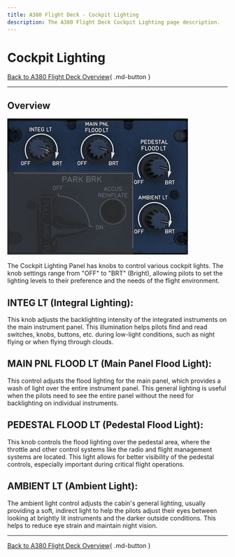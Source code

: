 ```yaml
---
title: A380 Flight Deck - Cockpit Lighting
description: The A380 Flight Deck Cockpit Lighting page description.
---
```


# Cockpit Lighting

[Back to A380 Flight Deck Overview](../index.md){ .md-button }

---

## Overview

![Cockpit Lighting](../../../assets/a380x-briefing/flight-deck/pedestal/cockpit-lt-panel.png)

The Cockpit Lighting Panel has knobs to control various cockpit lights.
The knob settings range from "OFF" to "BRT" (Bright), allowing pilots to set the lighting levels to their
preference and the needs of the flight environment.

## INTEG LT (Integral Lighting):

This knob adjusts the backlighting intensity of the integrated instruments on the main instrument panel. This
illumination helps pilots find and read switches, knobs, buttons, etc. during low-light conditions, such as night flying
or when flying through clouds.

## MAIN PNL FLOOD LT (Main Panel Flood Light):

This control adjusts the flood lighting for the main panel, which provides a wash of light over the entire instrument
panel. This general lighting is useful when the pilots need to see the entire panel without the need for backlighting on
individual instruments.

## PEDESTAL FLOOD LT (Pedestal Flood Light):

This knob controls the flood lighting over the pedestal area, where the throttle and other control systems like the
radio and flight management systems are located. This light allows for better visibility of the pedestal controls,
especially important during critical flight operations.

## AMBIENT LT (Ambient Light):

The ambient light control adjusts the cabin's general lighting, usually providing a soft, indirect light to help the
pilots adjust their eyes between looking at brightly lit instruments and the darker outside conditions. This helps to
reduce eye strain and maintain night vision.


---

[Back to A380 Flight Deck Overview](../index.md){ .md-button }

